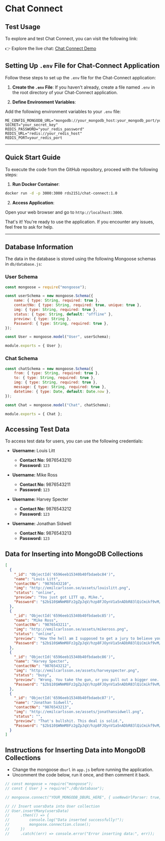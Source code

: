 # Chat Connect

## Test Usage
To explore and test Chat Connect, you can visit the following link:

👉 Explore the live chat: [Chat Connect Demo](https://chat-connect-ps95.onrender.com/)

## Setting Up `.env` File for Chat-Connect Application

Follow these steps to set up the `.env` file for the Chat-Connect application:

1. **Create the `.env` File**: If you haven't already, create a file named `.env` in the root directory of your Chat-Connect application.

2. **Define Environment Variables**:

Add the following environment variables to your `.env` file:

```plaintext
ME_CONFIG_MONGODB_URL="mongodb://your_mongodb_host:your_mongodb_port/your_database_name"
SECRET="your_secret_key"
REDIS_PASSWORD="your_redis_password"
REDIS_URL="redis://your_redis_host"
REDIS_PORT=your_redis_port
```

---

## Quick Start Guide

To execute the code from the GitHub repository, proceed with the following steps:

1. **Run Docker Container**:

```bash
docker run -d -p 3000:3000 rds2151/chat-connect:1.0
```

2. **Access Application**:

Open your web browser and go to `http://localhost:3000`.

That's it! You're ready to use the application. If you encounter any issues, feel free to ask for help.

---

## Database Information

The data in the database is stored using the following Mongoose schemas in `db/database.js`:

### User Schema

```javascript
const mongoose = require("mongoose");

const userSchema = new mongoose.Schema({
    name: { type: String, required: true },
    contactNo: { type: String, required: true, unique: true },
    img: { type: String, required: true },
    status: { type: String, default: "offline" },
    preview: { type: String },
    Password: { type: String, required: true },
});

const User = mongoose.model("User", userSchema);

module.exports = { User };
```

### Chat Schema

```javascript
const chatSchema = new mongoose.Schema({
    from: { type: String, required: true },
    to: { type: String, required: true },
    img: { type: String, required: true },
    message: { type: String, required: true },
    datetime: { type: Date, default: Date.now },
});

const Chat = mongoose.model("Chat", chatSchema);

module.exports = { Chat };
```

## Accessing Test Data

To access test data for users, you can use the following credentials:

- **Username:** Louis Litt
  - **Contact No:** 9876543210
  - **Password:** `123`

- **Username:** Mike Ross
  - **Contact No:** 9876543211
  - **Password:** `123`

- **Username:** Harvey Specter
  - **Contact No:** 9876543212
  - **Password:** `123`

- **Username:** Jonathan Sidwell
  - **Contact No:** 9876543213
  - **Password:** `123`

## Data for Inserting into MongoDB Collections

```json
[
  {
    "_id": "ObjectId('6596eeb15340b40fbdaebc84')",
    "name": "Louis Litt",
    "contactNo": "9876543210",
    "img": "http://emilcarlsson.se/assets/louislitt.png",
    "status": "online",
    "preview": "You just got LITT up, Mike.",
    "Password": "$2b$10$WNmM8Fz2gZpJqV/hzp8FJOynV1a5nADbR83lQiCmikf9vM/NiLjSG"
  },
  {
    "_id": "ObjectId('6596eeb15340b40fbdaebc85')",
    "name": "Mike Ross",
    "contactNo": "9876543211",
    "img": "http://emilcarlsson.se/assets/mikeross.png",
    "status": "online",
    "preview": "How the hell am I supposed to get a jury to believe you when I am not even sure that I do?!",
    "Password": "$2b$10$WNmM8Fz2gZpJqV/hzp8FJOynV1a5nADbR83lQiCmikf9vM/NiLjSG"
  },
  {
    "_id": "ObjectId('6596eeb15340b40fbdaebc86')",
    "name": "Harvey Specter",
    "contactNo": "9876543212",
    "img": "http://emilcarlsson.se/assets/harveyspecter.png",
    "status": "busy",
    "preview": "Wrong. You take the gun, or you pull out a bigger one. Or, you call their bluff. Or, you do any one of a hundred and forty-six other things.",
    "Password": "$2b$10$WNmM8Fz2gZpJqV/hzp8FJOynV1a5nADbR83lQiCmikf9vM/NiLjSG"
  },
  {
    "_id": "ObjectId('6596eeb15340b40fbdaebc87')",
    "name": "Jonathan Sidwell",
    "contactNo": "9876543213",
    "img": "http://emilcarlsson.se/assets/jonathansidwell.png",
    "status": "",
    "preview": "That's bullshit. This deal is solid.",
    "Password": "$2b$10$WNmM8Fz2gZpJqV/hzp8FJOynV1a5nADbR83lQiCmikf9vM/NiLjSG"
  }
]
```

## Instructions for Inserting Data into MongoDB Collections

- Change the mongoose `dburl` in `app.js` before running the application.
- Uncomment the code below, run it once, and then comment it back.

```javascript
// const mongoose = require("mongoose");
// const { User } = require("./db/database");

// mongoose.connect("YOUR_MONGODB_DBURL_HERE", { useNewUrlParser: true, useUnifiedTopology: true });

// // Insert usersData into User collection
// User.insertMany(usersData)
//     .then(() => {
//         console.log("Data inserted successfully!");
//         mongoose.connection.close();
//     })
//     .catch((err) => console.error("Error inserting data:", err));
```

